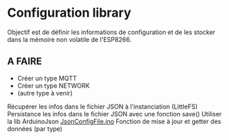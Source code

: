 # Configuration library

Objectif est de définir les informations de configuration et de les stocker dans la mémoire non volatile de l'ESP8266.

## A FAIRE

- Créer un type MQTT
- Créer un type NETWORK
- (autre type à venir)

Récupérer les infos dans le fichier JSON à l'instanciation
(LittleFS)
Persistance les infos dans le fichier JSON avec une fonction save()
Utiliser la lib ArduinoJson [JsonConfigFile.ino](https://arduinojson.org/v6/example/config/)
Fonction de mise à jour et getter des données (par type)
